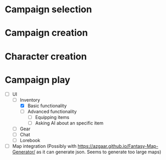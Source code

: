 # Campaign selection

# Campaign creation

# Character creation

# Campaign play
-[ ] UI
    - [ ] Inventory
        - [x] Basic functionality
        - [ ] Advanced functionality
            - [ ] Equipping items
            - [ ] Asking AI about an specific item
    - [ ] Gear
    - [ ] Chat
    - [ ] Lorebook
- [ ] Map integration (Possibly with https://azgaar.github.io/Fantasy-Map-Generator/ as it can generate json. Seems to generate too large maps)